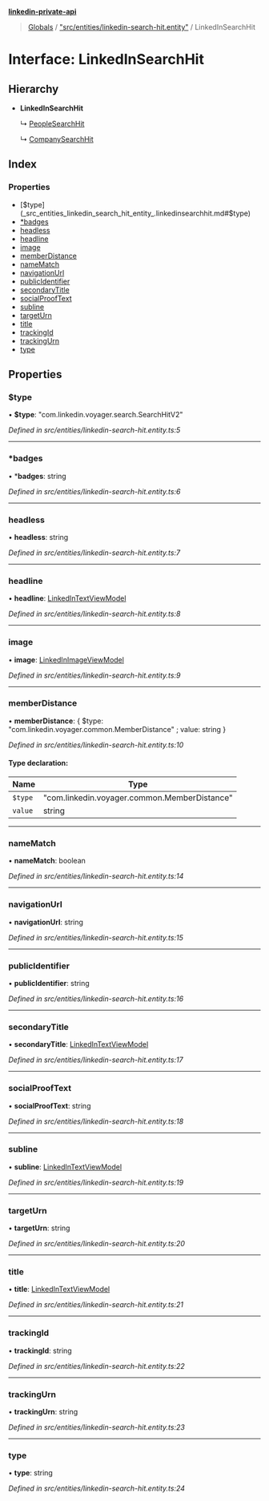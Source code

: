 **[linkedin-private-api](../README.md)**

> [Globals](../globals.md) / ["src/entities/linkedin-search-hit.entity"](../modules/_src_entities_linkedin_search_hit_entity_.md) / LinkedInSearchHit

# Interface: LinkedInSearchHit

## Hierarchy

* **LinkedInSearchHit**

  ↳ [PeopleSearchHit](_src_entities_people_search_hit_entity_.peoplesearchhit.md)

  ↳ [CompanySearchHit](_src_entities_company_search_hit_entity_.companysearchhit.md)

## Index

### Properties

* [$type](_src_entities_linkedin_search_hit_entity_.linkedinsearchhit.md#$type)
* [*badges](_src_entities_linkedin_search_hit_entity_.linkedinsearchhit.md#*badges)
* [headless](_src_entities_linkedin_search_hit_entity_.linkedinsearchhit.md#headless)
* [headline](_src_entities_linkedin_search_hit_entity_.linkedinsearchhit.md#headline)
* [image](_src_entities_linkedin_search_hit_entity_.linkedinsearchhit.md#image)
* [memberDistance](_src_entities_linkedin_search_hit_entity_.linkedinsearchhit.md#memberdistance)
* [nameMatch](_src_entities_linkedin_search_hit_entity_.linkedinsearchhit.md#namematch)
* [navigationUrl](_src_entities_linkedin_search_hit_entity_.linkedinsearchhit.md#navigationurl)
* [publicIdentifier](_src_entities_linkedin_search_hit_entity_.linkedinsearchhit.md#publicidentifier)
* [secondaryTitle](_src_entities_linkedin_search_hit_entity_.linkedinsearchhit.md#secondarytitle)
* [socialProofText](_src_entities_linkedin_search_hit_entity_.linkedinsearchhit.md#socialprooftext)
* [subline](_src_entities_linkedin_search_hit_entity_.linkedinsearchhit.md#subline)
* [targetUrn](_src_entities_linkedin_search_hit_entity_.linkedinsearchhit.md#targeturn)
* [title](_src_entities_linkedin_search_hit_entity_.linkedinsearchhit.md#title)
* [trackingId](_src_entities_linkedin_search_hit_entity_.linkedinsearchhit.md#trackingid)
* [trackingUrn](_src_entities_linkedin_search_hit_entity_.linkedinsearchhit.md#trackingurn)
* [type](_src_entities_linkedin_search_hit_entity_.linkedinsearchhit.md#type)

## Properties

### $type

•  **$type**: \"com.linkedin.voyager.search.SearchHitV2\"

*Defined in src/entities/linkedin-search-hit.entity.ts:5*

___

### *badges

•  ***badges**: string

*Defined in src/entities/linkedin-search-hit.entity.ts:6*

___

### headless

•  **headless**: string

*Defined in src/entities/linkedin-search-hit.entity.ts:7*

___

### headline

•  **headline**: [LinkedInTextViewModel](_src_entities_linkedin_text_view_model_entity_.linkedintextviewmodel.md)

*Defined in src/entities/linkedin-search-hit.entity.ts:8*

___

### image

•  **image**: [LinkedInImageViewModel](_src_entities_linkedin_image_view_model_entity_.linkedinimageviewmodel.md)

*Defined in src/entities/linkedin-search-hit.entity.ts:9*

___

### memberDistance

•  **memberDistance**: { $type: \"com.linkedin.voyager.common.MemberDistance\" ; value: string  }

*Defined in src/entities/linkedin-search-hit.entity.ts:10*

#### Type declaration:

Name | Type |
------ | ------ |
`$type` | \"com.linkedin.voyager.common.MemberDistance\" |
`value` | string |

___

### nameMatch

•  **nameMatch**: boolean

*Defined in src/entities/linkedin-search-hit.entity.ts:14*

___

### navigationUrl

•  **navigationUrl**: string

*Defined in src/entities/linkedin-search-hit.entity.ts:15*

___

### publicIdentifier

•  **publicIdentifier**: string

*Defined in src/entities/linkedin-search-hit.entity.ts:16*

___

### secondaryTitle

•  **secondaryTitle**: [LinkedInTextViewModel](_src_entities_linkedin_text_view_model_entity_.linkedintextviewmodel.md)

*Defined in src/entities/linkedin-search-hit.entity.ts:17*

___

### socialProofText

•  **socialProofText**: string

*Defined in src/entities/linkedin-search-hit.entity.ts:18*

___

### subline

•  **subline**: [LinkedInTextViewModel](_src_entities_linkedin_text_view_model_entity_.linkedintextviewmodel.md)

*Defined in src/entities/linkedin-search-hit.entity.ts:19*

___

### targetUrn

•  **targetUrn**: string

*Defined in src/entities/linkedin-search-hit.entity.ts:20*

___

### title

•  **title**: [LinkedInTextViewModel](_src_entities_linkedin_text_view_model_entity_.linkedintextviewmodel.md)

*Defined in src/entities/linkedin-search-hit.entity.ts:21*

___

### trackingId

•  **trackingId**: string

*Defined in src/entities/linkedin-search-hit.entity.ts:22*

___

### trackingUrn

•  **trackingUrn**: string

*Defined in src/entities/linkedin-search-hit.entity.ts:23*

___

### type

•  **type**: string

*Defined in src/entities/linkedin-search-hit.entity.ts:24*
